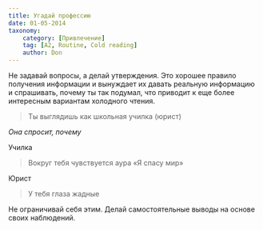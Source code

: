 ```yaml
---
title: Угадай профессию
date: 01-05-2014
taxonomy:
    category: [Привлечение]
    tag: [A2, Routine, Cold reading]
    author: Don
---
```


Не задавай вопросы, а делай утверждения. Это хорошее правило получения информации и вынуждает их давать реальную информацию и спрашивать, почему ты так подумал, что приводит к еще более интересным вариантам холодного чтения.

> Ты выглядишь как школьная училка (юрист)

*Она спросит, почему*

Училка
> Вокруг тебя чувствуется аура «Я спасу мир»

Юрист
> У тебя глаза жадные

Не ограничивай себя этим. Делай самостоятельные выводы на основе своих наблюдений.